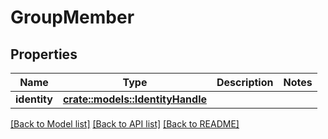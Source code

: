 # GroupMember

## Properties

Name | Type | Description | Notes
------------ | ------------- | ------------- | -------------
**identity** | [**crate::models::IdentityHandle**](IdentityHandle.md) |  | 

[[Back to Model list]](../README.md#documentation-for-models) [[Back to API list]](../README.md#documentation-for-api-endpoints) [[Back to README]](../README.md)


